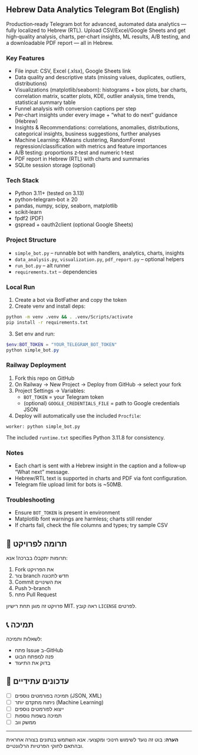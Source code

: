 ## Hebrew Data Analytics Telegram Bot (English)

Production‑ready Telegram bot for advanced, automated data analytics — fully localized to Hebrew (RTL). Upload CSV/Excel/Google Sheets and get high‑quality analysis, charts, per‑chart insights, ML results, A/B testing, and a downloadable PDF report — all in Hebrew.

### Key Features

- File input: CSV, Excel (.xlsx), Google Sheets link
- Data quality and descriptive stats (missing values, duplicates, outliers, distributions)
- Visualizations (matplotlib/seaborn): histograms + box plots, bar charts, correlation matrix, scatter plots, KDE, outlier analysis, time trends, statistical summary table
- Funnel analysis with conversion captions per step
- Per‑chart insights under every image + “what to do next” guidance (Hebrew)
- Insights & Recommendations: correlations, anomalies, distributions, categorical insights, business suggestions, further analyses
- Machine Learning: KMeans clustering, RandomForest regression/classification with metrics and feature importances
- A/B testing: proportions z‑test and numeric t‑test
- PDF report in Hebrew (RTL) with charts and summaries
- SQLite session storage (optional)

### Tech Stack
- Python 3.11+ (tested on 3.13)
- python‑telegram‑bot ≥ 20
- pandas, numpy, scipy, seaborn, matplotlib
- scikit‑learn
- fpdf2 (PDF)
- gspread + oauth2client (optional Google Sheets)

### Project Structure
- `simple_bot.py` – runnable bot with handlers, analytics, charts, insights
- `data_analysis.py`, `visualization.py`, `pdf_report.py` – optional helpers
- `run_bot.py` – alt runner
- `requirements.txt` – dependencies

### Local Run
1) Create a bot via BotFather and copy the token
2) Create venv and install deps:
```bash
python -m venv .venv && . .venv/Scripts/activate
pip install -r requirements.txt
```
3) Set env and run:
```powershell
$env:BOT_TOKEN = "YOUR_TELEGRAM_BOT_TOKEN"
python simple_bot.py
```

### Railway Deployment
1. Fork this repo on GitHub
2. On Railway → New Project → Deploy from GitHub → select your fork
3. Project Settings → Variables:
   - `BOT_TOKEN` = your Telegram token
   - (optional) `GOOGLE_CREDENTIALS_FILE` = path to Google credentials JSON
4. Deploy will automatically use the included `Procfile`:
```
worker: python simple_bot.py
```

The included `runtime.txt` specifies Python 3.11.8 for consistency.

### Notes
- Each chart is sent with a Hebrew insight in the caption and a follow‑up “What next” message.
- Hebrew/RTL text is supported in charts and PDF via font configuration.
- Telegram file upload limit for bots is ~50MB.

### Troubleshooting
- Ensure `BOT_TOKEN` is present in environment
- Matplotlib font warnings are harmless; charts still render
- If charts fail, check the file columns and types; try sample CSV



## 🤝 תרומה לפרויקט

תרומות יתקבלו בברכה! אנא:

1. Fork את הפרויקט
2. צור branch חדש לתכונה
3. Commit את השינויים
4. Push ל-branch
5. פתח Pull Request



פרויקט זה מוגן תחת רישיון MIT. ראה קובץ `LICENSE` לפרטים.

## 📞 תמיכה

לשאלות ותמיכה:

- פתח Issue ב-GitHub
- פנה למפתח הבוט
- בדוק את התיעוד

## 🔄 עדכונים עתידיים

- [ ] תמיכה בפורמטים נוספים (JSON, XML)
- [ ] ניתוח מתקדם יותר (Machine Learning)
- [ ] ייצוא לפורמטים נוספים
- [ ] תמיכה בשפות נוספות
- [ ] ממשק ווב

---

**הערה**: בוט זה נועד לשימוש חינוכי ומקצועי. אנא השתמש בנתונים בצורה אחראית ובהתאם לחוקי הפרטיות הרלוונטיים.

